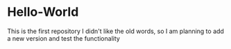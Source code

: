# Hello-World
This is the first repository 
I didn't like the old words, so I am planning to add a new version 
and test the functionality

